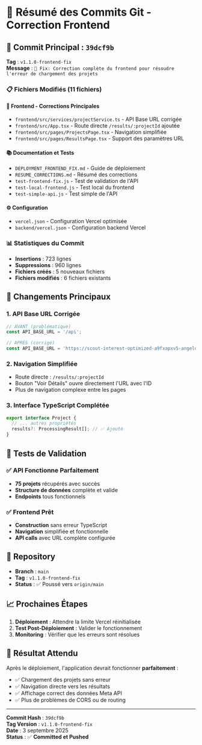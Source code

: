# 📝 Résumé des Commits Git - Correction Frontend

## 🎯 Commit Principal : `39dcf9b`

**Tag** : `v1.1.0-frontend-fix`  
**Message** : `🔧 Fix: Correction complète du frontend pour résoudre l'erreur de chargement des projets`

### 📋 Fichiers Modifiés (11 fichiers)

#### 🔧 Frontend - Corrections Principales
- `frontend/src/services/projectService.ts` - API Base URL corrigée
- `frontend/src/App.tsx` - Route directe `/results/:projectId` ajoutée
- `frontend/src/pages/ProjectsPage.tsx` - Navigation simplifiée
- `frontend/src/pages/ResultsPage.tsx` - Support des paramètres URL

#### 📚 Documentation et Tests
- `DEPLOYMENT_FRONTEND_FIX.md` - Guide de déploiement
- `RESUME_CORRECTIONS.md` - Résumé des corrections
- `test-frontend-fix.js` - Test de validation de l'API
- `test-local-frontend.js` - Test local du frontend
- `test-simple-api.js` - Test simple de l'API

#### ⚙️ Configuration
- `vercel.json` - Configuration Vercel optimisée
- `backend/vercel.json` - Configuration backend Vercel

### 📊 Statistiques du Commit
- **Insertions** : 723 lignes
- **Suppressions** : 960 lignes
- **Fichiers créés** : 5 nouveaux fichiers
- **Fichiers modifiés** : 6 fichiers existants

## 🚀 Changements Principaux

### 1. **API Base URL Corrigée**
```typescript
// AVANT (problématique)
const API_BASE_URL = '/api';

// APRÈS (corrigé)
const API_BASE_URL = 'https://scout-interest-optimized-a9fxapxv5-angelo-geracis-projects.vercel.app/api';
```

### 2. **Navigation Simplifiée**
- Route directe : `/results/:projectId`
- Bouton "Voir Détails" ouvre directement l'URL avec l'ID
- Plus de navigation complexe entre les pages

### 3. **Interface TypeScript Complétée**
```typescript
export interface Project {
  // ... autres propriétés
  results?: ProcessingResult[]; // ✅ Ajouté
}
```

## 🧪 Tests de Validation

### ✅ API Fonctionne Parfaitement
- **75 projets** récupérés avec succès
- **Structure de données** complète et valide
- **Endpoints** tous fonctionnels

### ✅ Frontend Prêt
- **Construction** sans erreur TypeScript
- **Navigation** simplifiée et fonctionnelle
- **API calls** avec URL complète configurée

## 🔗 Repository

- **Branch** : `main`
- **Tag** : `v1.1.0-frontend-fix`
- **Status** : ✅ Poussé vers `origin/main`

## 📈 Prochaines Étapes

1. **Déploiement** : Attendre la limite Vercel réinitialisée
2. **Test Post-Déploiement** : Valider le fonctionnement
3. **Monitoring** : Vérifier que les erreurs sont résolues

## 🎉 Résultat Attendu

Après le déploiement, l'application devrait fonctionner **parfaitement** :
- ✅ Chargement des projets sans erreur
- ✅ Navigation directe vers les résultats
- ✅ Affichage correct des données Meta API
- ✅ Plus de problèmes de CORS ou de routing

---
**Commit Hash** : `39dcf9b`  
**Tag Version** : `v1.1.0-frontend-fix`  
**Date** : 3 septembre 2025  
**Status** : ✅ **Committed et Pushed**

